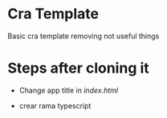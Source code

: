 # Cra Template

Basic cra template removing not useful things

# Steps after cloning it

- Change app title in _index.html_


- crear rama typescript
